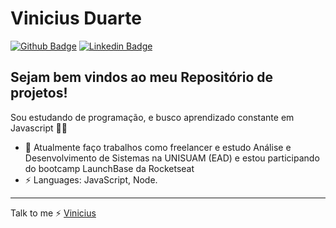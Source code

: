 # Vinicius Duarte

[![Github Badge](https://img.shields.io/badge/-Github-000?style=flat-square&logo=Github&logoColor=white&link=https://github.com/vanessakoch)](https://github.com/ViniciusMDuarte)
[![Linkedin Badge](https://img.shields.io/badge/-LinkedIn-blue?style=flat-square&logo=Linkedin&logoColor=white&link=https://www.linkedin.com/in/https://www.linkedin.com/in/viniciusmduarte//)](https://www.linkedin.com/in/vanessa-ribeiro-koch-134792b8/)



## Sejam bem vindos ao meu Repositório de projetos!  <br />
Sou estudando de programação, e busco aprendizado constante em Javascript  👨‍💻 

- 🔭 Atualmente faço trabalhos como freelancer e estudo Análise e Desenvolvimento de Sistemas na UNISUAM (EAD) e estou participando do bootcamp LaunchBase da Rocketseat
-  ⚡ Languages: JavaScript, Node.

---
Talk to me ⚡ [Vinicius](https://github.com/ViniciusMDuarte)
